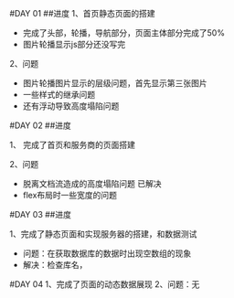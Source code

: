 #DAY 01
##进度
1、首页静态页面的搭建

- 完成了头部，轮播，导航部分，页面主体部分完成了50%
- 图片轮播显示js部分还没写完

2、问题

- 图片轮播图片显示的层级问题，首先显示第三张图片
- 一些样式的继承问题
- 还有浮动导致高度塌陷问题
	
#DAY 02
##进度

1、 完成了首页和服务商的页面搭建

2、问题

- 脱离文档流造成的高度塌陷问题   已解决
- flex布局时一些宽度的问题
    
#DAY 03
##进度
   
1、完成了静态页面和实现服务器的搭建，和数据测试
   
   - 问题：在获取数据库的数据时出现空数组的现象
   - 解决：检查库名，
   
#DAY 04
   1、完成了页面的动态数据展现
   2、问题：无
   